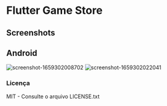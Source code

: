# Flutter Game Store
## Screenshots
## Android
![screenshot-1659302008702](https://user-images.githubusercontent.com/11803107/182046064-fae8de59-b435-4585-941f-edf81f220856.png)
![screenshot-1659302022041](https://user-images.githubusercontent.com/11803107/182046073-5ee8a345-cf7f-4d33-b045-f8d2165e162e.png)

### Licença
MIT - Consulte o arquivo LICENSE.txt
